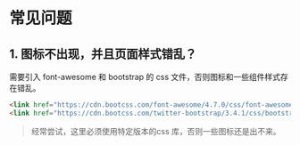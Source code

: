 # 常见问题

## 1. 图标不出现，并且页面样式错乱？

需要引入 font-awesome 和 bootstrap 的 css 文件，否则图标和一些组件样式存在错乱。

```html
<link href="https://cdn.bootcss.com/font-awesome/4.7.0/css/font-awesome.min.css" rel="stylesheet">
<link href="https://cdn.bootcss.com/twitter-bootstrap/3.4.1/css/bootstrap.min.css" rel="stylesheet">
```
> 经常尝试，这里必须使用特定版本的css 库，否则一些图标还是出不来。
